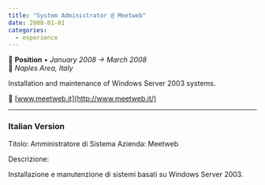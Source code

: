 ```yaml
---
title: "System Administrator @ Meetweb"
date: 2008-01-01
categories:
  - experience
---
```

💼 **Position** • _January 2008 → March 2008_  
📍 _Naples Area, Italy_

Installation and maintenance of Windows Server 2003 systems.

🔗 [www.meetweb.it](http://www.meetweb.it/)

---

### Italian Version

Titolo: Amministratore di Sistema
Azienda: Meetweb

Descrizione:

Installazione e manutenzione di sistemi basati su Windows Server 2003.